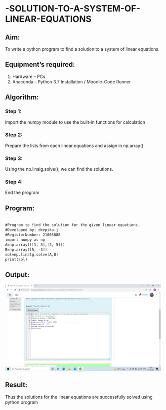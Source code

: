 # -SOLUTION-TO-A-SYSTEM-OF-LINEAR-EQUATIONS
## Aim:
To write a python program to find a solution to a system of linear equations.
## Equipment’s required:
1. 	Hardware – PCs
2. 	Anaconda – Python 3.7 Installation / Moodle-Code Runner
## Algorithm:
### Step 1: 
Import the numpy module to use the built-in functions for calculation
### Step 2: 
Prepare the lists from each linear equations and assign in np.array()
### Step 3: 
Using the np.linalg.solve(), we can find the solutions.
### Step 4: 
End the program
## Program:
~~~

#Program to find the solution for the given linear equations.
#Developed by: deepika.j
#RegisterNumber: 21005688
import numpy as np
A=np.array([[1, 3],[2, 5]])
B=np.array([5, -3])
sol=np.linalg.solve(A,B)
print(sol)
~~~

## Output:
![output](.//solve.png)
## Result: 
Thus the solutions for the linear equations are successfully solved using python program

